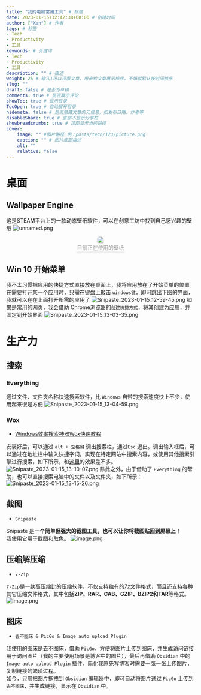 ```yaml
---
title: "我的电脑常用工具" # 标题
date: 2023-01-15T12:42:38+08:00 # 创建时间
author: ["Xan"] # 作者
tags: # 标签
- Tech 
- Productivity 
- 工具
keywords: # 关键词
- Tech 
- Productivity 
- 工具
description: "" # 描述
weight: 25 # 输入1可以顶置文章，用来给文章展示排序，不填就默认按时间排序
slug: ""
draft: false # 是否为草稿
comments: true # 是否展示评论
showToc: true # 显示目录
TocOpen: true # 自动展开目录
hidemeta: false # 是否隐藏文章的元信息，如发布日期、作者等
disableShare: true # 底部不显示分享栏
showbreadcrumbs: true # 顶部显示当前路径
cover:
    image: "" #图片路径 例：posts/tech/123/picture.png
    caption: "" # 图片底部描述
    alt: ""
    relative: false
---
```


# 桌面
## Wallpaper Engine 
这是STEAM平台上的一款动态壁纸软件，可以在创意工坊中找到自己感兴趣的壁纸
![unnamed.png](https://bu.dusays.com/2023/01/15/63c38603de093.png)

<center> 
	<img style="border-radius: 0.3125em; box-shadow: 0 2px 4px 0 rgba(34,36,38,.12),0 2px 10px 0 rgba(34,36,38,.08);" src="https://bu.dusays.com/2023/01/15/63c3863682391.png">
	<br>
	<div style="color:orange; border-bottom: 1px solid #d9d9d9; 
	display: inline-block; 
	color: #999; 
	padding: 2px;">目前正在使用的壁纸</div> 
 </center>


## Win 10 开始菜单
我不太习惯把应用的快捷方式直接放在桌面上，我将应用放在了开始菜单的位置。  
在需要打开某一个应用时，只需在键盘上敲击 `windows键`，即可跳出下图的界面，我就可以在在上面打开所需的应用了
![Snipaste_2023-01-15_12-59-45.png](https://bu.dusays.com/2023/01/15/63c3884a1e5b0.png)
如果是常用的网页，我会借助 Chrome浏览器的`创建快捷方式`，将其创建为应用，并固定到开始界面
![Snipaste_2023-01-15_13-03-35.png](https://bu.dusays.com/2023/01/15/63c3895150e18.png)
# 生产力
## 搜索
### Everything
通过文件、文件夹名称快速搜索软件，比 `Windows` 自带的搜索速度快上不少，使用起来很是方便
![Snipaste_2023-01-15_13-04-59.png](https://bu.dusays.com/2023/01/15/63c3898a92a8a.png)
### Wox
- [Windows效率搜索神器Wox快速教程](https://www.bilibili.com/video/BV1tT4y1J74V/?spm_id_from=333.337.search-card.all.click&vd_source=ae16ff6478eb15c1b87880540263910b)

安装好后，可以通过 `alt + 空格键` 调出搜索栏，通过`Esc` 退出。调出输入框后，可以通过在地址栏中输入快捷字词，实现在特定网站中搜索内容，或使用其他搜索引擎进行搜索，如下所示，和[这里](https://xancoding.cn/posts/get-info/#%e5%bf%ab%e6%8d%b7%e5%ad%97%e8%af%8d%e6%90%9c%e7%b4%a2)的效果差不多。
![Snipaste_2023-01-15_13-10-07.png](https://bu.dusays.com/2023/01/15/63c38ab68f665.png)
除此之外，由于借助了 `Everything` 的帮助，也可以直接搜索电脑中的文件以及文件夹，如下所示：
![Snipaste_2023-01-15_13-15-26.png](https://bu.dusays.com/2023/01/15/63c38c00cd205.png)
## 截图
- `Snipaste`  

Snipaste 是**一个简单但强大的截图工具，也可以让你将截图贴回到屏幕上**！  
我使用它用于截图和取色。
![image.png](https://bu.dusays.com/2023/01/15/63c38cad0588a.png)
## 压缩解压缩
- `7-Zip`

`7-Zip`是一款高压缩比的压缩软件，不仅支持独有的*7z*文件格式，而且还支持各种其它压缩文件格式，其中包括**ZIP、RAR、CAB、GZIP、BZIP2和TAR**等格式。
![image.png](https://bu.dusays.com/2023/01/15/63c38d1fb0cd7.png)

## 图床
- `去不图床 & PicGo & Image auto upload Plugin`

我使用的图床是[去不图床](https://7bu.top/upload)，借助 `PicGo`，方便将图片上传到图床，并生成访问链接用于访问图片（我的主要使用场景是博客中的图片），最后再借助 `Obsidian` 中的 `Image auto upload Plugin` 插件，简化我原先写博客时需要一张一张上传图片，复制链接的繁琐过程。   
如今，只用把图片拖拽到 `Obsidian` 编辑器中，即可自动将图片通过 `PicGo` 上传到 `去不图床`，并生成链接，显示在 `Obsidian` 中。